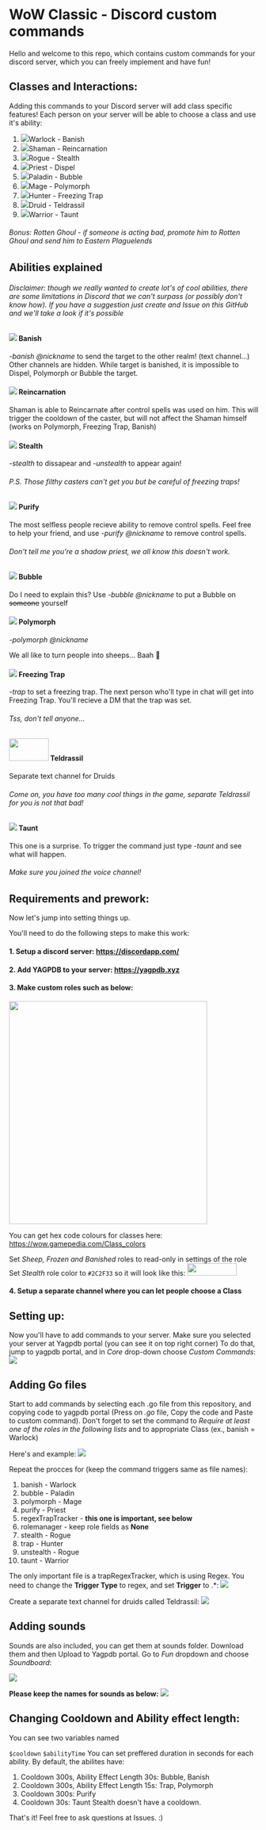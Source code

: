 # WoW Classic - Discord custom commands
Hello and welcome to this repo, which contains custom commands for your discord server, which you can freely implement and have fun!

## Classes and Interactions:
Adding this commands to your Discord server will add class specific features! Each person on your server will be able to choose a class and use it's ability:

1. ![](https://vignette.wikia.nocookie.net/wowwiki/images/9/94/Warlock_Icon.gif/revision/latest?cb=20070911030126)Warlock - Banish
2. ![](https://vignette.wikia.nocookie.net/wowwiki/images/9/98/Shaman_Icon.gif/revision/latest?cb=20070911030053)Shaman - Reincarnation 
3. ![](https://vignette.wikia.nocookie.net/wowwiki/images/3/38/Rogue_Icon.gif/revision/latest?cb=20070911030015)Rogue - Stealth
4. ![](https://vignette.wikia.nocookie.net/wowwiki/images/1/17/Priest_Icon.gif/revision/latest?cb=20070911025947)Priest - Dispel
5. ![](https://vignette.wikia.nocookie.net/wowwiki/images/a/a5/Paladin_Icon.gif/revision/latest?cb=20070911025906)Paladin - Bubble
6. ![](https://vignette.wikia.nocookie.net/wowwiki/images/0/07/Mage_Icon.gif/revision/latest?cb=20070911025832)Mage - Polymorph
7. ![](https://vignette.wikia.nocookie.net/wowwiki/images/b/b6/Hunter_Icon.gif/revision/latest?cb=20070911025740)Hunter - Freezing Trap
8. ![](https://vignette.wikia.nocookie.net/wowwiki/images/6/6b/Druid_Icon.gif/revision/latest?cb=20070911025603)Druid - Teldrassil
9. ![](https://vignette.wikia.nocookie.net/wowwiki/images/b/bc/Warrior_Icon.gif/revision/latest?cb=20070911030206)Warrior - Taunt

###### Bonus: Rotten Ghoul - if someone is acting bad, promote him to Rotten Ghoul and send him to Eastern Plaguelends

## Abilities explained
###### Disclaimer: though we really wanted to create lot's of cool abilities, there are some limitations in Discord that we can't surpass (or possibly don't know how). If you have a suggestion just create and Issue on this GitHub and we'll take a look if it's possible
#### ![](https://vignette.wikia.nocookie.net/wowwiki/images/9/91/Spell_shadow_cripple.png/revision/latest?cb=20060930190414)  Banish
*-banish @nickname* to send the target to the other realm! (text channel...) Other channels are hidden. While target is banished, it is impossible to Dispel, Polymorph or Bubble the target.
#### ![](https://vignette.wikia.nocookie.net/wowwiki/images/9/92/Spell_shaman_improvedreincarnation.png/revision/latest?cb=20100901165909)  Reincarnation
Shaman is able to Reincarnate after control spells was used on him. This will trigger the cooldown of the caster, but will not affect the Shaman himself (works on Polymorph, Freezing Trap, Banish)
#### ![](https://vignette.wikia.nocookie.net/wowwiki/images/f/f8/Ability_stealth.png/revision/latest?cb=20051006101655) Stealth
*-stealth* to dissapear and *-unstealth* to appear again! 
###### P.S. Those filthy casters can't get you but be careful of freezing traps!
#### ![](https://vignette.wikia.nocookie.net/wowwiki/images/5/5e/Spell_holy_dispelmagic.png/revision/latest?cb=20060930054627) Purify
The most selfless people recieve ability to remove control spells. Feel free to help your friend, and use *-purify @nickname* to remove control spells.
###### Don't tell me you're a shadow priest, we all know this doesn't work.
#### ![](https://vignette.wikia.nocookie.net/wowwiki/images/1/18/Spell_holy_divineshield.png/revision/latest?cb=20111101153930) Bubble
Do I need to explain this? Use *-bubble @nickname* to put a Bubble on ~~someone~~ yourself
#### ![](https://wow.zamimg.com/images/wow/icons/large/spell_nature_polymorph.jpg) Polymorph
*-polymorph @nickname*

We all like to turn people into sheeps... Baah :sheep:
#### ![](https://wow.zamimg.com/images/wow/icons/large/spell_frost_chainsofice.jpg) Freezing Trap
*-trap* to set a freezing trap. 
The next person who'll type in chat will get into Freezing Trap. You'll recieve a DM that the trap was set. 
###### Tss, don't tell anyone...
#### <img src="https://wow.zamimg.com/uploads/screenshots/normal/114418-teldrassil-teldrassil-concept-art-not-a-stump.jpg" width="80" height="45" /> Teldrassil
Separate text channel for Druids
###### Come on, you have too many cool things in the game, separate Teldrassil for you is not that bad!
#### ![](https://wow.zamimg.com/images/wow/icons/large/spell_nature_reincarnation.jpg) Taunt
This one is a surprise. To trigger the command just type *-taunt* and see what will happen.
###### Make sure you joined the voice channel!

## Requirements and prework:
Now let's jump into setting things up.

You'll need to do the following steps to make this work:
#### 1. Setup a discord server: https://discordapp.com/
#### 2. Add YAGPDB to your server: https://yagpdb.xyz
#### 3. Make custom roles such as below:
<img src="https://githubpics.blob.core.windows.net/wowdiscord/properRoles.jpg" width="400" height="450" />

You can get hex code colours for classes here: https://wow.gamepedia.com/Class_colors

Set *Sheep, Frozen and Banished* roles to read-only in settings of the role
Set *Stealth* role color to ```#2C2F33``` so it will look like this: <img src="https://githubpics.blob.core.windows.net/wowdiscord/stealth.jpg" width="100" height="25" />

#### 4. Setup a separate channel where you can let people choose a Class
## Setting up:
Now you'll have to add commands to your server.
Make sure you selected your server at Yagpdb portal (you can see it on top right corner)
To do that, jump to yagpdb portal, and in *Core* drop-down choose *Custom Commands*:
![](https://githubpics.blob.core.windows.net/wowdiscord/cc.jpg)

## Adding Go files
Start to add commands by selecting each .go file from this repository, and copying code to yagpdb portal (Press on *.go* file, Copy the code and Paste to custom command). Don't forget to set the command to *Require at least one of the roles in the following lists* and to appropriate Class (ex., banish = Warlock)

Here's and example:
![](https://githubpics.blob.core.windows.net/wowdiscord/addingCC.gif)

Repeat the procces for (keep the command triggers same as file names):
1. banish - Warlock
2. bubble - Paladin
3. polymorph - Mage
4. purify - Priest
5. regexTrapTracker - **this one is important, see below**
6. rolemanager - keep role fields as **None**
7. stealth - Rogue
8. trap - Hunter
9. unstealth - Rogue
10. taunt - Warrior

The only important file is a trapRegexTracker, which is using Regex. You need to change the **Trigger Type** to regex, and set **Trigger** to .*: 
![](https://githubpics.blob.core.windows.net/wowdiscord/regex.jpg)

Create a separate text channel for druids called Teldrassil:
![](https://githubpics.blob.core.windows.net/wowdiscord/teldrassil.jpg)

## Adding sounds
Sounds are also included, you can get them at sounds folder. Download them and then Upload to Yagpdb portal.
Go to *Fun* dropdown and choose *Soundboard*:

![](https://githubpics.blob.core.windows.net/wowdiscord/sb.jpg)

**Please keep the names for sounds as below:**
![](https://githubpics.blob.core.windows.net/wowdiscord/sounds.jpg)

## Changing Cooldown and Ability effect length:
You can see two variables named 

```$cooldown```
```$abilityTime```
You can set preffered duration in seconds for each ability. By default, the abilites have:
1. Cooldown 300s, Ability Effect Length 30s: Bubble, Banish
2. Cooldown 300s, Ability Effect Length 15s: Trap, Polymorph
2. Cooldown 300s: Purify
2. Cooldown 30s: Taunt
Stealth doesn't have a cooldown. 

That's it!
Feel free to ask questions at Issues. :)
